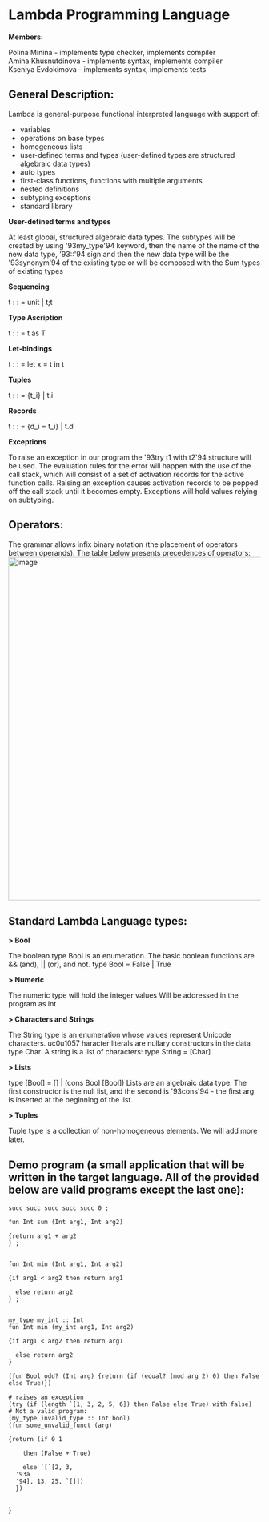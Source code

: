 # Lambda Programming Language
 

**Members:**

Polina Minina - implements type checker, implements compiler <br /> 
Amina Khusnutdinova - implements syntax, implements compiler <br /> 
Kseniya Evdokimova - implements syntax, implements tests <br /> 
 

## General Description:
Lambda is general-purpose functional interpreted language with support of:
- variables
- operations on base types 
- homogeneous lists
- user-defined terms and types (user-defined types are structured algebraic data types)
- auto types
- first-class functions, functions with multiple arguments
- nested definitions 
- subtyping exceptions
- standard library
 

**User-defined terms and types**

At least global, structured algebraic data types. The subtypes will be created by using '93my_type'94 keyword, then the name of the name of the new data type, '93::'94 sign and then the new data type will be the '93synonym'94 of the existing type or will be composed with the Sum types of existing types


**Sequencing**

t : : = unit | t;t


**Type Ascription**

t : : = t as T


**Let-bindings**

t : : = let x = t in t


**Tuples**

t : : = {t_i} | t.i


**Records**

t : : = {d_i = t_i} | t.d


**Exceptions**

To raise an exception in our program the '93try t1 with t2'94 structure will be used. The evaluation rules for the error will happen with the use of the call stack, which will consist of a set of activation records for the active function calls. Raising an exception causes activation records to be popped off the call stack until it becomes empty. Exceptions will hold values relying on subtyping.
 

 

## Operators:

The grammar allows infix binary notation (the placement of operators between operands). The table below presents precedences of operators:
<img width="686" alt="image" src="https://user-images.githubusercontent.com/69860125/165295850-dd094d89-522f-4dec-a5d7-66c76e8cf757.png">


## Standard Lambda Language types:
**> Bool**

The boolean type Bool is an enumeration. The basic boolean functions are && (and), || (or), and not.
type Bool  =  False | True


**> Numeric**

The numeric type will hold the integer values
Will be addressed in the program as int


**>  Characters and Strings**

The String type is an enumeration whose values represent Unicode characters. uc0u1057 haracter literals are nullary constructors in the data type Char. A string is a list of characters: 
type  String  =  [Char]


**> Lists**

type  [Bool]  =  [] | (cons Bool [Bool])
Lists are an algebraic data type. 
The first constructor is the null list, and the second is '93cons'94 - the first arg is inserted at the beginning of the list. 


**> Tuples**

Tuple type is a collection of non-homogeneous elements.
We will add more later.

## Demo program (a small application that will be written in the target language. All of the provided below are valid programs except the last one):
```
succ succ succ succ succ 0 ;

fun Int sum (Int arg1, Int arg2) 
  
{return arg1 + arg2 
} ;


fun Int min (Int arg1, Int arg2) 
  
{if arg1 < arg2 then return arg1

  else return arg2
} ;


my_type my_int :: Int
fun Int min (my_int arg1, Int arg2) 
  
{if arg1 < arg2 then return arg1

  else return arg2
}

(fun Bool odd? (Int arg) {return (if (equal? (mod arg 2) 0) then False else True)})

# raises an exception
(try (if (length `[1, 3, 2, 5, 6]) then False else True) with false)
# Not a valid program:
(my_type invalid_type :: Int bool)
(fun some_unvalid_funct (arg) 
  
{return (if 0 1 

    then (False + True) 
  
    else `[`[2, 3, 
  '93a
  '94], 13, 25, `[]])
  })
  
```

}